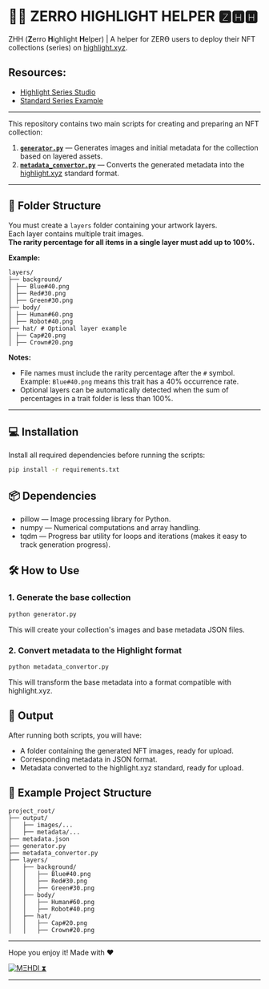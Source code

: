 # 🥷🏻 ZERRO HIGHLIGHT HELPER 🆉🅷🅷
ZHH (**Z**erro **H**ighlight **H**elper) | A helper for ZERѲ users to deploy their NFT collections (series) on [highlight.xyz](https://highlight.xyz).

## Resources:
* [Highlight Series Studio](https://highlight.xyz/tools/collections/create/type/Series)
* [Standard Series Example](https://tools.highlight.xyz/files/highlight-example-project.zip)
---

This repository contains two main scripts for creating and preparing an NFT collection:

1. [**`generator.py`**](./generator.py) — Generates images and initial metadata for the collection based on layered assets.
2. [**`metadata_convertor.py`**](./metadata_convertor.py) — Converts the generated metadata into the [highlight.xyz](https://highlight.xyz) standard format.

---

## 📂 Folder Structure

You must create a `layers` folder containing your artwork layers.  
Each layer contains multiple trait images.  
**The rarity percentage for all items in a single layer must add up to 100%.**

**Example:**
```
layers/
├── background/
│ ├── Blue#40.png
│ ├── Red#30.png
│ ├── Green#30.png
├── body/
│ ├── Human#60.png
│ ├── Robot#40.png
├── hat/ # Optional layer example
│ ├── Cap#20.png
│ ├── Crown#20.png
```


**Notes:**
- File names must include the rarity percentage after the `#` symbol.  
  Example: `Blue#40.png` means this trait has a 40% occurrence rate.
- Optional layers can be automatically detected when the sum of percentages in a trait folder is less than 100%.

---

## 💻 Installation
Install all required dependencies before running the scripts:
```bash
pip install -r requirements.txt
```

## 📦 Dependencies
* pillow — Image processing library for Python.
* numpy — Numerical computations and array handling.
* tqdm — Progress bar utility for loops and iterations (makes it easy to track generation progress).
  
## 🛠 How to Use

### 1. Generate the base collection
```bash
python generator.py
```
This will create your collection's images and base metadata JSON files.

### 2. Convert metadata to the Highlight format
```bash
python metadata_convertor.py
```
This will transform the base metadata into a format compatible with highlight.xyz.

## 🚀 Output
After running both scripts, you will have:
* A folder containing the generated NFT images, ready for upload.
* Corresponding metadata in JSON format.
* Metadata converted to the highlight.xyz standard, ready for upload.

  
## 📌 Example Project Structure
```
project_root/
├── output/
│   ├── images/...
│   ├── metadata/...
├── metadata.json
├── generator.py
├── metadata_convertor.py
├── layers/
│   ├── background/
│   │   ├── Blue#40.png
│   │   ├── Red#30.png
│   │   ├── Green#30.png
│   ├── body/
│   │   ├── Human#60.png
│   │   ├── Robot#40.png
│   ├── hat/
│   │   ├── Cap#20.png
│   │   ├── Crown#20.png
```

---

Hope you enjoy it!
Made with ❤️

[![MΞHDI ⧗](https://img.shields.io/badge/M%CE%9EHDI-Zerion-darkblue)](https://link.zerion.io/)

---
